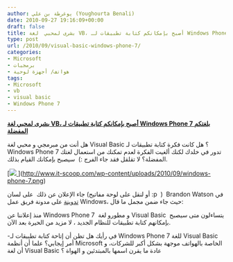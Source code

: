 ```yaml
---
author: يوغرطة بن علي (Youghourta Benali)
date: 2010-09-27 19:16:09+00:00
draft: false
title: بشرى لمحبي  لغة VB، أصبح بإمكانكم كتابة تطبيقات لـ Windows Phone 7 بلغتكم المفضلة
type: post
url: /2010/09/visual-basic-windows-phone-7/
categories:
- Microsoft
- برمجيات
- هواتف/ أجهزة لوحية
tags:
- Microsoft
- vb
- visual basic
- Windows Phone 7
---
```


[**بشرى لمحبي لغة VB، أصبح بإمكانكم كتابة تطبيقات لـ Windows Phone 7 بلغتكم المفضلة**](http://www.it-scoop.com/2010/09/visual-basic-windows-phone-7/)


هل أنت من مبرمجي و محبي لغة Visual Basic ؟ هل كانت فكرة كتابة تطبيقات لـ Windows Phone 7 تدور في خلدك لكنك ألغيت الفكرة لعدم تمكنك من استعمال لغتك المفضلة؟ لا تقلقل فقد جاء الفرج :)  سيصبح بإمكانك القيام بذلك.

[[![](http://www.it-scoop.com/wp-content/uploads/2010/09/windows-phone-7-300x255.png)
](http://www.it-scoop.com/2010/09/visual-basic-windows-phone-7/)
](http://www.it-scoop.com/wp-content/uploads/2010/09/windows-phone-7.png)

جاء الإعلان عن ذلك  على لسان (أو لنقل على لوحة مفاتيح :p  )  Brandon Watson في [تدوينة](http://www.windowsteamblog.com/windows_phone/b/wpdev/archive/2010/09/23/visual-basic-comes-to-windows-phone-7.aspx) على مدونة فريق عمل Windows، حيث جاء ضمن مجمل ما قال:

منذ إعلاننا عن Windows Phone 7  و مطورو لغة Visual Basic  يتساءلون متى سيصبح بإمكانهم كتابة تطبيقات للنظام الجديد ، لا مزيد من الحيرة بعد الآن.

-في رأيك هل تظن أن إتاحة كتابة تطبيقات لـ Windows Phone 7 للغة Visual Basic أمر إيجابي؟ علما أن أنظمة Microsoft الخاصة بالهواتف موجهة بشكل أكبر للشركات، و أن لغة Visual Basic عادة ما يقرن اسمها بالمبتدئين و الهواة ؟
